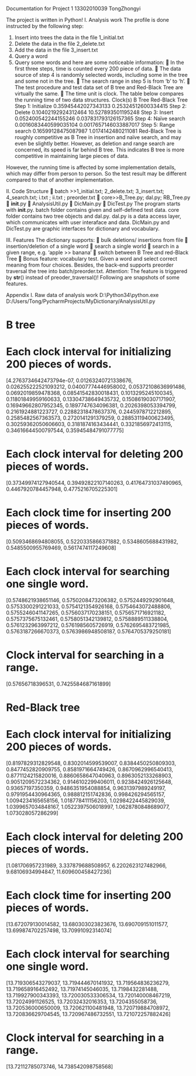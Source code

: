Documentation for Project 1
13302010039 TongZhongyi

The project is written in Python!
I. Analysis work
The profile is done instructed by the following step:
1. Insert into trees the data in the file 1_initial.txt
2. Delete the data in the file 2_delete.txt
3. Add the data in the file 3_insert.txt
4. Query a word
5. Query some words
and here are some noticeable information:
	In the first three steps, time is counted every 200 piece of data. 
	The data source of step 4 is randomly selected words, including some in the tree and some not in the tree.
	The search range in step 5 is from ‘b’ to ‘h’.
	The test procedure and test data set of B tree and Red-Black Tree are virtually the same.
	The time unit is clock.
The table below compares the running time of two data structures.
Clock(s)	B Tree	Red-Black Tree
Step 1: Initialize	0.35945442027343133	0.25324512600334415
Step 2: Delete	0.10402192924312464	10.527893501195248
Step 3: Insert	0.052400542244155246	0.037831793126157365
Step 4: Naïve search	0.0016083440599035104	0.0017657146033887017
Step 5: Range search	0.16599128475087987	1.0174142480211081
Red-Black Tree is roughly competitive as B Tree in insertion and naïve search, and may even be slightly better. However, as deletion and range search are concerned, its speed is far behind B tree. This indicates B tree is more competitive in maintaining large pieces of data.

However, the running time is affected by some implementation details, which may differ from person to person. So the test result may be different compared to that of another implementation.

II. Code Structure
	batch >>1_initial.txt; 2_delete.txt; 3_insert.txt; 4_search.txt; i.txt ; ii.txt ; preorder.txt
	 core>>B_Tree.py; dal.py; RB_Tree.py
	__init__.py
	AnalysisUtil.py
	DicMain.py
	DicTest.py
	The program starts with __init__.py. batch folder contains given and self-defined test data. core folder contains two tree objects and dal.py. dal.py is a data access layer, which communicates with user interaface and data. DicMain.py and DicTest.py are graphic interfaces for dictionary and vocabulary.





III. Features
	The dictionary supports:
	bulk deletions/ insertions from file
	insertion/deletion of a single word
	search a single world
	search in a given range, e.g. ‘apple >> banana’
	switch between B Tree and red-Black Tree
	Bonus feature: vocabulary test. Given a word and select correct meaning from four choices.
Besides, the back-end supports preorder traversal the tree into batch/preorder.txt. Attention: The feature is triggered by __str__() instead of preoder_traversal()!
Following are snapshots of some features.
 
 
 
 
Appendix I. Raw data of analysis work
D:\Python34\python.exe D:/Users/Tong/PycharmProjects/MyDictionary/AnalysisUtil.py
# B tree
# Each clock interval for initializing 200 pieces of words.
[4.2763734642473794e-07, 0.01263240721338676, 0.026255222521093212, 0.04007774446958002, 0.05372108636991486, 0.0692019859478368, 0.08541542830018431, 0.1013295245100345, 0.11801849959160633, 0.13304738649435732, 0.15086190307171907, 0.16949662807952345, 0.1897747634096381, 0.2026398053394799, 0.2161924881223727, 0.22882318478637376, 0.2445978712212895, 0.2585482567363573, 0.2720141291379259, 0.28853119400623495, 0.30259362050606603, 0.3181874163434441, 0.3321856972413115, 0.34616644500797544, 0.35945484791077775]
# Each clock interval for deleting 200 pieces of words.
[0.37349974127940544, 0.39492822107140263, 0.41764731037490965, 0.4467920784457948, 0.4775216705225301]
# Each clock time for inserting 200 pieces of words.
[0.5093468694808055, 0.5220335866371882, 0.5348605688431982, 0.5485500955769469, 0.5617474117249608]
# Each clock interval for searching one single word.
[0.5748621938651146, 0.5750208473206382, 0.5752449292901648, 0.5753300291221033, 0.5754121354926168, 0.5754643072488806, 0.5755246041147265, 0.5756037170238151, 0.5756571716921182, 0.5757375675132461, 0.5758051342139812, 0.5758889511338804, 0.5761232963997212, 0.5761985605726919, 0.5762695483721985, 0.5763187266670373, 0.5763986948508187, 0.5764705379250181]
# Clock interval for searching in a range.
[0.57656718396531, 0.7425584687161899]
# Red-Black tree
# Each clock interval for initializing 200 pieces of words.
[0.8197829312829548, 0.8302014599539007, 0.8384450250809303, 0.8477452820909755, 0.8581971664749426, 0.8670962996540413, 0.8771124215820016, 0.8860658647040963, 0.8963052133268903, 0.9051209572234362, 0.9146102299406011, 0.9238424926125648, 0.93657197350359, 0.9486351954088854, 0.9631397989249197, 0.9791954430964365, 0.988812151742836, 0.998426294565157, 1.0094234165658156, 1.018778411156203, 1.0298422445829039, 1.0399657034848167, 1.0522397506018997, 1.0628780848689077, 1.073028057286299]
# Each clock interval for deleting 200 pieces of words.
[1.081706957231989, 3.337879688508957, 6.2202623127482966, 9.68106934994847, 11.609600458427236]
# Each clock time for inserting 200 pieces of words.
[13.672079130014582, 13.680303023823676, 13.690709151011577, 13.699874702257498, 13.70991092314074]
# Each clock interval for searching one single word.
[13.719306543279037, 13.719444670141932, 13.719564836236279, 13.719658916452492, 13.71974145046035, 13.7198432281488, 13.719927900343393, 13.720030533306534, 13.720140008467219, 13.72024991126525, 13.72032432016353, 13.7204355058736, 13.720536000650009, 13.720621100481948, 13.720719884708972, 13.720836629704545, 13.720967486732551, 13.721072257882426]
# Clock interval for searching in a range.
[13.72112785073746, 14.738542098758568]
